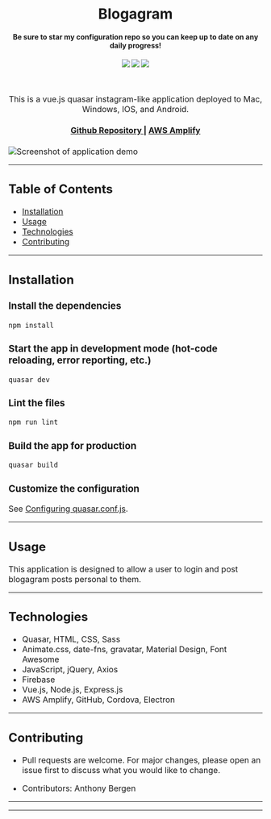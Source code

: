 <h1 align="center">
Blogagram
</h1>
<h4 align="center" style="margin-bottom:10px">Be sure to star my configuration repo so you can keep up to date on any daily progress!</h4>
<div align="center">
  <h4>
    </a>
    <a href="https://github.com/adbergen/blogagram/stargazers"><img src="https://img.shields.io/github/stars/adbergen/blogagram.svg?style=plasticr"/></a>
    <a href="https://github.com/adbergen/blogagram/commits/master"><img src="https://img.shields.io/github/last-commit/adbergen/blogagram.svg?style=plasticr"/></a>
        <a href="https://github.com/adbergen/blogagram/commits/master"><img src="https://img.shields.io/github/commit-activity/y/adbergen/blogagram.svg?style=plasticr"/></a>
</h4>
<br>
</div>
<p align="center"><font size="3">
This is a vue.js quasar instagram-like application deployed to Mac, Windows, IOS, and Android.</p>
<div align="center"><a name="menu"></a>
  <h4>
    <a href="https://github.com/adbergen/blogagram">
      Github Repository
    </a>
<span> | </span>
<a href="">
      AWS Amplify
    </a>
  </h4>
</div>

![Screenshot of application demo](src/assets/demo.png)

<hr>

## Table of Contents

- [Installation](#installation)
- [Usage](#usage)
- [Technologies](#technologies)
- [Contributing](#contributing)

<hr>

## Installation

### Install the dependencies

```bash
npm install
```

### Start the app in development mode (hot-code reloading, error reporting, etc.)

```bash
quasar dev
```

### Lint the files

```bash
npm run lint
```

### Build the app for production

```bash
quasar build
```

### Customize the configuration

See [Configuring quasar.conf.js](https://quasar.dev/quasar-cli/quasar-conf-js).

<hr>

## Usage

<p> This application is designed to allow a user to login and post blogagram posts personal to them.

<hr>

## Technologies

<ul>
<li>Quasar, HTML, CSS, Sass</li>
<li>Animate.css, date-fns, gravatar, Material Design, Font Awesome </li>
<li>JavaScript, jQuery, Axios</li>
<li>Firebase</li>
<li>Vue.js, Node.js, Express.js</li>
<li>AWS Amplify, GitHub, Cordova, Electron</li>
</ul>

<hr>

## Contributing

- Pull requests are welcome. For major changes, please open an issue first to discuss what you would like to change.

- Contributors: Anthony Bergen

<hr><hr>
